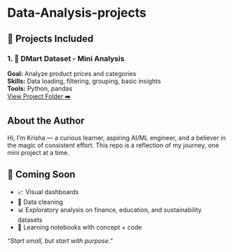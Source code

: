 # Data-Analysis-projects

## 📁 Projects Included
 ### 1. 🛒 DMart Dataset - Mini Analysis  
**Goal:** Analyze product prices and categories  
**Skills:** Data loading, filtering, grouping, basic insights  
**Tools:** Python, pandas  
[View Project Folder ➡️](./DMart-Analysis)

## About the Author  
Hi, I’m Krisha — a curious learner, aspiring AI/ML engineer, and a believer in the magic of consistent effort. This repo is a reflection of my journey, one mini project at a time.


## 🌟 Coming Soon  
- 📈 Visual dashboards  
- 🧹 Data cleaning 
- 📊 Exploratory analysis on finance, education, and sustainability datasets  
- 📘 Learning notebooks with concept + code


*“Start small, but start with purpose.”*



